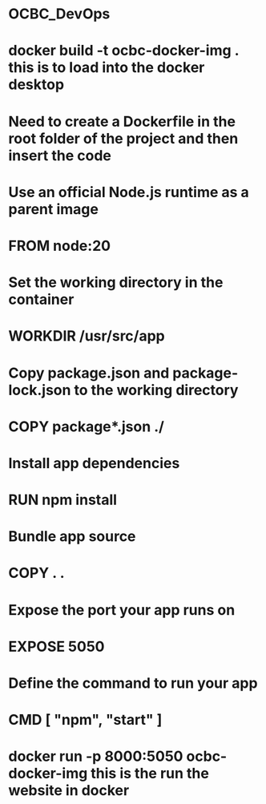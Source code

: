 # OCBC_DevOps

# docker build -t ocbc-docker-img . this is to load into the docker desktop
# Need to create a Dockerfile in the root folder of the project and then insert the code

# Use an official Node.js runtime as a parent image
# FROM node:20
# Set the working directory in the container
# WORKDIR /usr/src/app
# Copy package.json and package-lock.json to the working directory
# COPY package*.json ./
# Install app dependencies
# RUN npm install
# Bundle app source
# COPY . .
# Expose the port your app runs on
# EXPOSE 5050
# Define the command to run your app
# CMD [ "npm", "start" ]

# docker run -p 8000:5050 ocbc-docker-img this is the run the website in docker